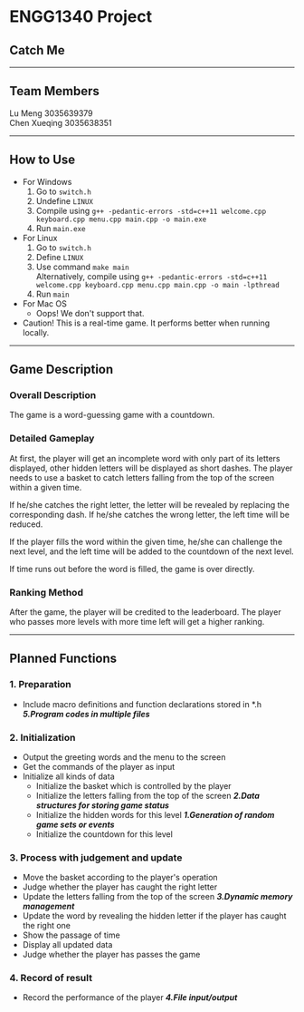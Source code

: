 # ENGG1340 Project

## Catch Me
***
## Team Members
Lu Meng             3035639379<br />
Chen Xueqing        3035638351
***
## How to Use
- For Windows
   1. Go to `switch.h`
   2. Undefine `LINUX`
   3. Compile using `g++ -pedantic-errors -std=c++11 welcome.cpp keyboard.cpp menu.cpp main.cpp -o main.exe`
   4. Run `main.exe`
- For Linux
   1. Go to `switch.h`
   2. Define `LINUX`
   3. Use command `make main`<br />Alternatively, compile using `g++ -pedantic-errors -std=c++11 welcome.cpp keyboard.cpp menu.cpp main.cpp -o main -lpthread`
   4. Run `main`
- For Mac OS
   - Oops! We don't support that. 
- Caution! This is a real-time game. It performs better when running locally. 
***
## Game Description
### Overall Description
The game is a word-guessing game with a countdown. 
### Detailed Gameplay
At first, the player will get an incomplete word with only part of its letters displayed, other hidden letters will be displayed as short dashes. The player needs to use a basket to catch letters falling from the top of the screen within a given time. 

If he/she catches the right letter, the letter will be revealed by replacing the corresponding dash. If he/she catches the wrong letter, the left time will be reduced. 

If the player fills the word within the given time, he/she can challenge the next level, and the left time will be added to the countdown of the next level. 

If time runs out before the word is filled, the game is over directly. 
### Ranking Method
After the game, the player will be credited to the leaderboard. The player who passes more levels with more time left will get a higher ranking.
***
## Planned Functions
### 1. Preparation
- Include macro definitions and function declarations stored in *.h ***5.Program codes in multiple files*** 

### 2. Initialization
- Output the greeting words and the menu to the screen
- Get the commands of the player as input
- Initialize all kinds of data
   - Initialize the basket which is controlled by the player
   - Initialize the letters falling from the top of the screen ***2.Data structures for storing game status***
   - Initialize the hidden words for this level ***1.Generation of random game sets or events***
   - Initialize the countdown for this level

### 3. Process with judgement and update
- Move the basket according to the player's operation
- Judge whether the player has caught the right letter
- Update the letters falling from the top of the screen ***3.Dynamic memory management***
- Update the word by revealing the hidden letter if the player has caught the right one
- Show the passage of time
- Display all updated data
- Judge whether the player has passes the game

### 4. Record of result
- Record the performance of the player ***4.File input/output***